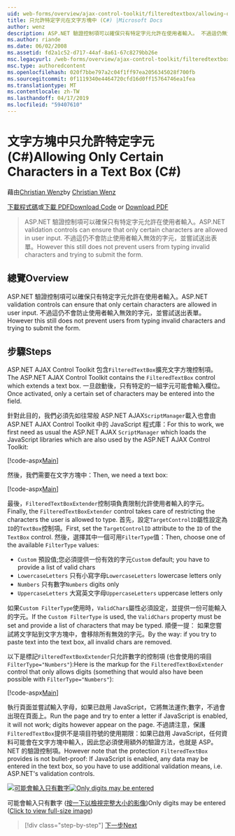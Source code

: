 ```yaml
---
uid: web-forms/overview/ajax-control-toolkit/filteredtextbox/allowing-only-certain-characters-in-a-text-box-cs
title: 只允許特定字元在文字方塊中 (C#) |Microsoft Docs
author: wenz
description: ASP.NET 驗證控制項可以確保只有特定字元允許在使用者輸入。 不過這仍無法防止使用者輸入不正確...
ms.author: riande
ms.date: 06/02/2008
ms.assetid: fd2a1c52-d717-44af-8a61-67c8279bb26e
msc.legacyurl: /web-forms/overview/ajax-control-toolkit/filteredtextbox/allowing-only-certain-characters-in-a-text-box-cs
msc.type: authoredcontent
ms.openlocfilehash: 020f7bbe797a2c04f1ff97ea2056345028f700fb
ms.sourcegitcommit: 0f1119340e4464720cfd16d0ff15764746ea1fea
ms.translationtype: MT
ms.contentlocale: zh-TW
ms.lasthandoff: 04/17/2019
ms.locfileid: "59407610"
---
```

# <a name="allowing-only-certain-characters-in-a-text-box-c"></a><span data-ttu-id="ac074-104">文字方塊中只允許特定字元 (C#)</span><span class="sxs-lookup"><span data-stu-id="ac074-104">Allowing Only Certain Characters in a Text Box (C#)</span></span>

<span data-ttu-id="ac074-105">藉由[Christian Wenz](https://github.com/wenz)</span><span class="sxs-lookup"><span data-stu-id="ac074-105">by [Christian Wenz](https://github.com/wenz)</span></span>

<span data-ttu-id="ac074-106">[下載程式碼](http://download.microsoft.com/download/4/c/2/4c2def7a-0d23-4055-91f9-1f18504167d7/FilteredTextBox0.cs.zip)或[下載 PDF](http://download.microsoft.com/download/b/6/a/b6ae89ee-df69-4c87-9bfb-ad1eb2b23373/filteredtextbox0CS.pdf)</span><span class="sxs-lookup"><span data-stu-id="ac074-106">[Download Code](http://download.microsoft.com/download/4/c/2/4c2def7a-0d23-4055-91f9-1f18504167d7/FilteredTextBox0.cs.zip) or [Download PDF](http://download.microsoft.com/download/b/6/a/b6ae89ee-df69-4c87-9bfb-ad1eb2b23373/filteredtextbox0CS.pdf)</span></span>

> <span data-ttu-id="ac074-107">ASP.NET 驗證控制項可以確保只有特定字元允許在使用者輸入。</span><span class="sxs-lookup"><span data-stu-id="ac074-107">ASP.NET validation controls can ensure that only certain characters are allowed in user input.</span></span> <span data-ttu-id="ac074-108">不過這仍不會防止使用者輸入無效的字元，並嘗試送出表單。</span><span class="sxs-lookup"><span data-stu-id="ac074-108">However this still does not prevent users from typing invalid characters and trying to submit the form.</span></span>


## <a name="overview"></a><span data-ttu-id="ac074-109">總覽</span><span class="sxs-lookup"><span data-stu-id="ac074-109">Overview</span></span>

<span data-ttu-id="ac074-110">ASP.NET 驗證控制項可以確保只有特定字元允許在使用者輸入。</span><span class="sxs-lookup"><span data-stu-id="ac074-110">ASP.NET validation controls can ensure that only certain characters are allowed in user input.</span></span> <span data-ttu-id="ac074-111">不過這仍不會防止使用者輸入無效的字元，並嘗試送出表單。</span><span class="sxs-lookup"><span data-stu-id="ac074-111">However this still does not prevent users from typing invalid characters and trying to submit the form.</span></span>

## <a name="steps"></a><span data-ttu-id="ac074-112">步驟</span><span class="sxs-lookup"><span data-stu-id="ac074-112">Steps</span></span>

<span data-ttu-id="ac074-113">ASP.NET AJAX Control Toolkit 包含`FilteredTextBox`擴充文字方塊控制項。</span><span class="sxs-lookup"><span data-stu-id="ac074-113">The ASP.NET AJAX Control Toolkit contains the `FilteredTextBox` control which extends a text box.</span></span> <span data-ttu-id="ac074-114">一旦啟動後，只有特定的一組字元可能會輸入欄位。</span><span class="sxs-lookup"><span data-stu-id="ac074-114">Once activated, only a certain set of characters may be entered into the field.</span></span>

<span data-ttu-id="ac074-115">針對此目的，我們必須先如往常般 ASP.NET AJAX`ScriptManager`載入也會由 ASP.NET AJAX Control Toolkit 中的 JavaScript 程式庫：</span><span class="sxs-lookup"><span data-stu-id="ac074-115">For this to work, we first need as usual the ASP.NET AJAX `ScriptManager` which loads the JavaScript libraries which are also used by the ASP.NET AJAX Control Toolkit:</span></span>

[!code-aspx[Main](allowing-only-certain-characters-in-a-text-box-cs/samples/sample1.aspx)]

<span data-ttu-id="ac074-116">然後，我們需要在文字方塊中：</span><span class="sxs-lookup"><span data-stu-id="ac074-116">Then, we need a text box:</span></span>

[!code-aspx[Main](allowing-only-certain-characters-in-a-text-box-cs/samples/sample2.aspx)]

<span data-ttu-id="ac074-117">最後，`FilteredTextBoxExtender`控制項負責限制允許使用者輸入的字元。</span><span class="sxs-lookup"><span data-stu-id="ac074-117">Finally, the `FilteredTextBoxExtender` control takes care of restricting the characters the user is allowed to type.</span></span> <span data-ttu-id="ac074-118">首先，設定`TargetControlID`屬性設定為`ID`的`TextBox`控制項。</span><span class="sxs-lookup"><span data-stu-id="ac074-118">First, set the `TargetControlID` attribute to the `ID` of the `TextBox` control.</span></span> <span data-ttu-id="ac074-119">然後，選擇其中一個可用`FilterType`值：</span><span class="sxs-lookup"><span data-stu-id="ac074-119">Then, choose one of the available `FilterType` values:</span></span>

- <span data-ttu-id="ac074-120">`Custom` 預設值;您必須提供一份有效的字元</span><span class="sxs-lookup"><span data-stu-id="ac074-120">`Custom` default; you have to provide a list of valid chars</span></span>
- <span data-ttu-id="ac074-121">`LowercaseLetters` 只有小寫字母</span><span class="sxs-lookup"><span data-stu-id="ac074-121">`LowercaseLetters` lowercase letters only</span></span>
- <span data-ttu-id="ac074-122">`Numbers` 只有數字</span><span class="sxs-lookup"><span data-stu-id="ac074-122">`Numbers` digits only</span></span>
- <span data-ttu-id="ac074-123">`UppercaseLetters` 大寫英文字母</span><span class="sxs-lookup"><span data-stu-id="ac074-123">`UppercaseLetters` uppercase letters only</span></span>

<span data-ttu-id="ac074-124">如果`Custom FilterType`使用時，`ValidChars`屬性必須設定，並提供一份可能輸入的字元。</span><span class="sxs-lookup"><span data-stu-id="ac074-124">If the `Custom FilterType` is used, the `ValidChars` property must be set and provide a list of characters that may be typed.</span></span> <span data-ttu-id="ac074-125">順便一提： 如果您嘗試將文字貼到文字方塊中，會移除所有無效的字元。</span><span class="sxs-lookup"><span data-stu-id="ac074-125">By the way: if you try to paste text into the text box, all invalid chars are removed.</span></span>

<span data-ttu-id="ac074-126">以下是標記`FilteredTextBoxExtender`只允許數字的控制項 (也會使用的項目`FilterType="Numbers"`):</span><span class="sxs-lookup"><span data-stu-id="ac074-126">Here is the markup for the `FilteredTextBoxExtender` control that only allows digits (something that would also have been possible with `FilterType="Numbers"`):</span></span>

[!code-aspx[Main](allowing-only-certain-characters-in-a-text-box-cs/samples/sample3.aspx)]

<span data-ttu-id="ac074-127">執行頁面並嘗試輸入字母，如果已啟用 JavaScript，它將無法運作;數字，不過會出現在頁面上。</span><span class="sxs-lookup"><span data-stu-id="ac074-127">Run the page and try to enter a letter if JavaScript is enabled, it will not work; digits however appear on the page.</span></span> <span data-ttu-id="ac074-128">不過請注意，保護`FilteredTextBox`提供不是項目符號的使用期限：如果已啟用 JavaScript，任何資料可能會在文字方塊中輸入，因此您必須使用額外的驗證方法，也就是 ASP。NET 的驗證控制項。</span><span class="sxs-lookup"><span data-stu-id="ac074-128">However note that the protection `FilteredTextBox` provides is not bullet-proof: If JavaScript is enabled, any data may be entered in the text box, so you have to use additional validation means, i.e. ASP.NET's validation controls.</span></span>


<span data-ttu-id="ac074-129">[![可能會輸入只有數字](allowing-only-certain-characters-in-a-text-box-cs/_static/image2.png)](allowing-only-certain-characters-in-a-text-box-cs/_static/image1.png)</span><span class="sxs-lookup"><span data-stu-id="ac074-129">[![Only digits may be entered](allowing-only-certain-characters-in-a-text-box-cs/_static/image2.png)](allowing-only-certain-characters-in-a-text-box-cs/_static/image1.png)</span></span>

<span data-ttu-id="ac074-130">可能會輸入只有數字 ([按一下以檢視完整大小的影像](allowing-only-certain-characters-in-a-text-box-cs/_static/image3.png))</span><span class="sxs-lookup"><span data-stu-id="ac074-130">Only digits may be entered ([Click to view full-size image](allowing-only-certain-characters-in-a-text-box-cs/_static/image3.png))</span></span>

> [!div class="step-by-step"]
> [<span data-ttu-id="ac074-131">下一步</span><span class="sxs-lookup"><span data-stu-id="ac074-131">Next</span></span>](allowing-only-certain-characters-in-a-text-box-vb.md)
